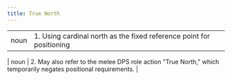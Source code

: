 ```yaml
---
title: True North
---
```

| | |
| --- | --- |
| noun | 1.  Using cardinal north as the fixed reference point for positioning |

| noun | 2.   May also refer to the melee DPS role action "True North," which temporarily negates positional requirements.	|
